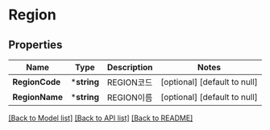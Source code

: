 # Region

## Properties
Name | Type | Description | Notes
------------ | ------------- | ------------- | -------------
**RegionCode** | ***string** | REGION코드 | [optional] [default to null]
**RegionName** | ***string** | REGION이름 | [optional] [default to null]

[[Back to Model list]](../README.md#documentation-for-models) [[Back to API list]](../README.md#documentation-for-api-endpoints) [[Back to README]](../README.md)


